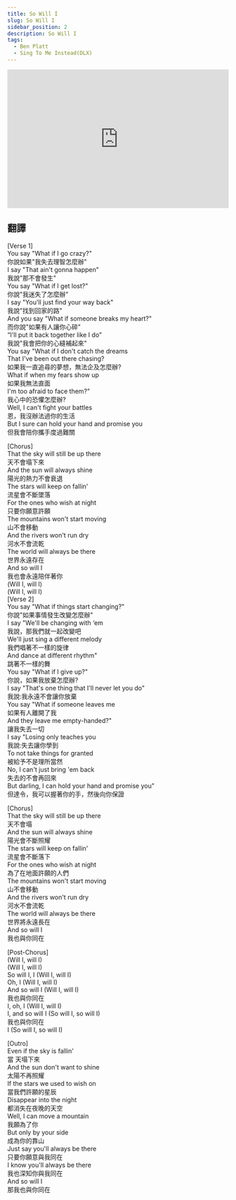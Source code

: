 ```yaml
---
title: So Will I
slug: So Will I
sidebar_position: 2
description: So Will I
tags:
  - Ben Platt
  - Sing To Me Instead(DLX)
---
```

  
<iframe width="100%" height="315" src="https://www.youtube.com/embed/9VjDNOJHQ3g" title="YouTube video player" frameborder="0" allow="accelerometer; autoplay; clipboard-write; encrypted-media; gyroscope; picture-in-picture; web-share" allowfullscreen></iframe>

## 翻譯

[Verse 1]  
You say "What if I go crazy?"  
你說如果"我失去理智怎麼辦"  
I say "That ain't gonna happen"  
我說"那不會發生"  
You say "What if I get lost?"  
你說"我迷失了怎麼辦"  
I say "You'll just find your way back"  
我說"找到回家的路"  
And you say "What if someone breaks my heart?"  
而你說"如果有人讓你心碎"  
“I'll put it back together like I do”  
我說"我會把你的心縫補起來"  
You say "What if I don't catch the dreams  
That I've been out there chasing?  
如果我一直追尋的夢想，無法企及怎麼辦?  
What if when my fears show up  
如果我無法直面  
I'm too afraid to face them?"  
我心中的恐懼怎麼辦?  
Well, I can't fight your battles  
恩，我沒辦法過你的生活  
But I sure can hold your hand and promise you  
但我會陪你攜手度過難關  
  
[Chorus]  
That the sky will still be up there  
天不會塌下來  
And the sun will always shine  
陽光的熱力不會衰退  
The stars will keep on fallin'  
流星會不斷墜落  
For the ones who wish at night  
只要你願意許願  
The mountains won't start moving  
山不會移動  
And the rivers won't run dry  
河水不會流乾  
The world will always be there  
世界永遠存在  
And so will I  
我也會永遠陪伴著你  
(Will I, will I)  
(Will I, will I)  
[Verse 2]  
You say "What if things start changing?"  
你說"如果事情發生改變怎麼辦"  
I say "We'll be changing with ‘em  
我說，那我們就一起改變吧  
We'll just sing a different melody  
我們唱著不一樣的旋律  
And dance at different rhythm"  
跳著不一樣的舞  
You say "What if I give up?"  
你說，如果我放棄怎麼辦?  
I say "That's one thing that I'll never let you do"  
我說:我永遠不會讓你放棄  
You say "What if someone leaves me  
如果有人離開了我  
And they leave me empty-handed?"  
讓我失去一切  
I say "Losing only teaches you  
我說:失去讓你學到  
To not take things for granted  
被給予不是理所當然  
No, I can't just bring 'em back  
失去的不會再回來  
But darling, I can hold your hand and promise you"  
但達令，我可以握著你的手，然後向你保證  
  
[Chorus]  
That the sky will still be up there  
天不會塌  
And the sun will always shine  
陽光會不斷照耀  
The stars will keep on fallin'  
流星會不斷落下  
For the ones who wish at night  
為了在地面許願的人們  
The mountains won't start moving  
山不會移動  
And the rivers won't run dry  
河水不會流乾  
The world will always be there  
世界將永遠長在  
And so will I  
我也與你同在  
  
[Post-Chorus]  
(Will I, will I)  
(Will I, will I)  
So will I, I (Will I, will I)  
Oh, I (Will I, will I)  
And so will I (Will I, will I)  
我也與你同在  
I, oh, I (Will I, will I)  
I, and so will I (So will I, so will I)  
我也與你同在  
I (So will I, so will I)  
  
[Outro]  
Even if the sky is fallin'  
當 天塌下來  
And the sun don't want to shine  
太陽不再照耀  
If the stars we used to wish on  
當我們許願的星辰  
Disappear into the night  
都消失在夜晚的天空  
Well, I can move a mountain  
我願為了你  
But only by your side  
成為你的靠山  
Just say you'll always be there  
只要你願意與我同在  
I know you'll always be there  
我也深知你與我同在  
And so will I  
那我也與你同在    

